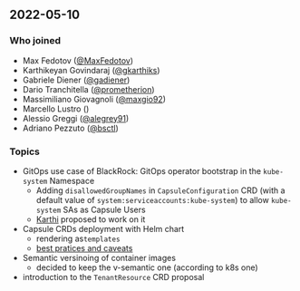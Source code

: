 ## 2022-05-10

### Who joined


- Max Fedotov ([@MaxFedotov](https://github.com/MaxFedotov))
- Karthikeyan Govindaraj ([@gkarthiks](https://github.com/gkarthiks))
- Gabriele Diener ([@gadiener](https://github.com/gadiener))
- Dario Tranchitella ([@prometherion](https://github.com/prometherion))
- Massimiliano Giovagnoli ([@maxgio92](https://github.com/maxgio92))
- Marcello Lustro ([]())
- Alessio Greggi ([@alegrey91](https://github.com/alegrey91))
- Adriano Pezzuto ([@bsctl](https://github.com/bsctl))

### Topics

- GitOps use case of BlackRock: GitOps operator bootstrap in the `kube-system` Namespace
    - Adding `disallowedGroupNames` in `CapsuleConfiguration` CRD (with a default value of `system:serviceaccounts:kube-system`) to allow `kube-system` SAs as Capsule Users
    - [Karthi]() proposed to work on it
-  Capsule CRDs deployment with Helm chart
    -  rendering as`templates`
    -  [best pratices and caveats](https://helm.sh/docs/chart_best_practices/custom_resource_definitions/#install-a-crd-declaration-before-using-the-resource)
-  Semantic versinoing of container images
    - decided to keep the v-semantic one (according to k8s one)
-  introduction to the `TenantResource` CRD proposal
